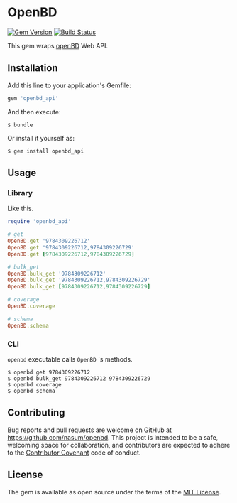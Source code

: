 # OpenBD

[![Gem Version](https://badge.fury.io/rb/openbd_api.svg)](https://badge.fury.io/rb/openbd_api)
[![Build Status](https://travis-ci.org/nasum/openbd.svg?branch=master)](https://travis-ci.org/nasum/openbd)

This gem wraps [openBD](https://openbd.jp/) Web API.

## Installation

Add this line to your application's Gemfile:

```ruby
gem 'openbd_api'
```

And then execute:

    $ bundle

Or install it yourself as:

    $ gem install openbd_api

## Usage

### Library

Like this.

```rb
require 'openbd_api'

# get
OpenBD.get '9784309226712'
OpenBD.get '9784309226712,9784309226729'
OpenBD.get [9784309226712,9784309226729]

# bulk_get
OpenBD.bulk_get '9784309226712'
OpenBD.bulk_get '9784309226712,9784309226729'
OpenBD.bulk_get [9784309226712,9784309226729]

# coverage
OpenBD.coverage

# schema
OpenBD.schema
```

### CLI

`openbd` executable calls `OpenBD` `s methods.

```
$ openbd get 9784309226712
$ openbd bulk_get 9784309226712 9784309226729
$ openbd coverage
$ openbd schema
```

## Contributing

Bug reports and pull requests are welcome on GitHub at https://github.com/nasum/openbd. This project is intended to be a safe, welcoming space for collaboration, and contributors are expected to adhere to the [Contributor Covenant](http://contributor-covenant.org) code of conduct.


## License

The gem is available as open source under the terms of the [MIT License](http://opensource.org/licenses/MIT).
